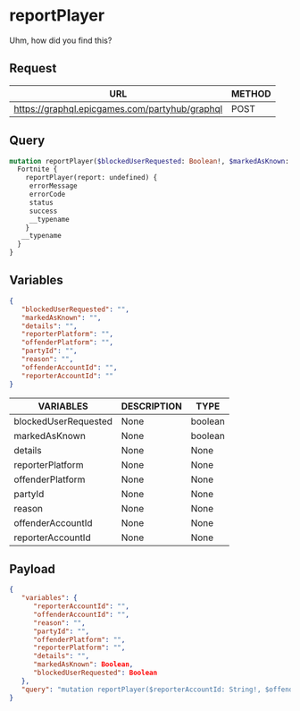 # reportPlayer

Uhm, how did you find this?

## Request
| URL | METHOD |
| - | - |
| https://graphql.epicgames.com/partyhub/graphql | POST |

## Query
```graphql
mutation reportPlayer($blockedUserRequested: Boolean!, $markedAsKnown: Boolean!, $details: String!, $reporterPlatform: String!, $offenderPlatform: String!, $partyId: String!, $reason: String!, $offenderAccountId: String!, $reporterAccountId: String!) {
  Fortnite {
    reportPlayer(report: undefined) {
     errorMessage
     errorCode
     status
     success
     __typename
    }
   __typename
  }
}
```

## Variables
```json
{
   "blockedUserRequested": "",
   "markedAsKnown": "",
   "details": "",
   "reporterPlatform": "",
   "offenderPlatform": "",
   "partyId": "",
   "reason": "",
   "offenderAccountId": "",
   "reporterAccountId": ""
}
```
| VARIABLES | DESCRIPTION | TYPE |
| - | - | - |
| blockedUserRequested | None | boolean |
| markedAsKnown | None | boolean |
| details | None | None |
| reporterPlatform | None | None |
| offenderPlatform | None | None |
| partyId | None | None |
| reason | None | None |
| offenderAccountId | None | None |
| reporterAccountId | None | None |

## Payload
```json
{
   "variables": {
      "reporterAccountId": "",
      "offenderAccountId": "",
      "reason": "",
      "partyId": "",
      "offenderPlatform": "",
      "reporterPlatform": "",
      "details": "",
      "markedAsKnown": Boolean,
      "blockedUserRequested": Boolean
   },
   "query": "mutation reportPlayer($reporterAccountId: String!, $offenderAccountId: String!, $reason: String!, $partyId: String!, $offenderPlatform: String!, $reporterPlatform: String!, $details: String!, $markedAsKnown: Boolean!, $blockedUserRequested: Boolean!) { Fortnite { __typename reportPlayer(report: {reporterAccountId: $reporterAccountId, offenderAccountId: $offenderAccountId, reason: $reason, partyId: $partyId, offenderPlatform: $offenderPlatform, reporterPlatform: $reporterPlatform, details: $details, markedAsKnown: $markedAsKnown, blockedUserRequested: $blockedUserRequested, subGameName: \"Kairos\"}) { __typename success status errorCode errorMessage } } }"
}
```